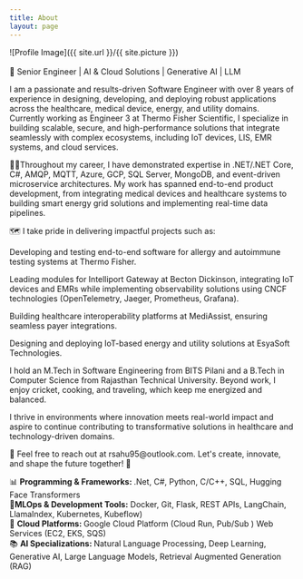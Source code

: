 ```yaml
---
title: About
layout: page
---
```

![Profile Image]({{ site.url }}/{{ site.picture }})
<br>
<br> 🚀 Senior Engineer | AI & Cloud Solutions | Generative AI | LLM  
<p>I am a passionate and results-driven Software Engineer with over 8 years of experience in designing, developing, and deploying robust applications across the healthcare, medical device, energy, and utility domains. Currently working as Engineer 3 at Thermo Fisher Scientific, I specialize in building scalable, secure, and high-performance solutions that integrate seamlessly with complex ecosystems, including IoT devices, LIS, EMR systems, and cloud services.

<p>👨‍💻Throughout my career, I have demonstrated expertise in .NET/.NET Core, C#, AMQP, MQTT, Azure, GCP, SQL Server, MongoDB, and event-driven microservice architectures. My work has spanned end-to-end product development, from integrating medical devices and healthcare systems to building smart energy grid solutions and implementing real-time data pipelines.

<p>🗺️ I take pride in delivering impactful projects such as:

Developing and testing end-to-end software for allergy and autoimmune testing systems at Thermo Fisher.

Leading modules for Intelliport Gateway at Becton Dickinson, integrating IoT devices and EMRs while implementing observability solutions using CNCF technologies (OpenTelemetry, Jaeger, Prometheus, Grafana).

Building healthcare interoperability platforms at MediAssist, ensuring seamless payer integrations.

Designing and deploying IoT-based energy and utility solutions at EsyaSoft Technologies.

<p>I hold an M.Tech in Software Engineering from BITS Pilani and a B.Tech in Computer Science from Rajasthan Technical University. Beyond work, I enjoy cricket, cooking, and traveling, which keep me energized and balanced.

I thrive in environments where innovation meets real-world impact and aspire to continue contributing to transformative solutions in healthcare and technology-driven domains.
</p>

<p>📧 Feel free to reach out at rsahu95@outlook.com. Let's create, innovate, and shape the future together! 🌟


<p>📊 <b>Programming & Frameworks: </b> .Net, C#, Python, C/C++, SQL, Hugging Face Transformers
<br>🔧<b>MLOps & Development Tools:</b> Docker, Git, Flask, REST APIs, LangChain, LlamaIndex, Kubernetes, Kubeflow)
<br>🔧 <b>Cloud Platforms: </b> Google Cloud Platform (Cloud Run, Pub/Sub )
Web Services (EC2, EKS, SQS)
<br>📚 <b>AI Specializations: </b> Natural Language Processing, Deep Learning, Generative AI, Large Language Models, Retrieval Augmented Generation (RAG)
</p>

<!-- <h4>Projects
<ul>
	<li><a href="https://github.com/harshavkumar/rescode">rescode(Deep Learning Papers Implementation)</a></li>
	<li><a href="https://github.com/harshavkumar/pointer_generator_model">pointer_generator_model</a></li>
	<li><a href="https://github.com/harshavkumar/word_segmentation">word_segmentation</a></li>
	<li><a href="https://github.com/harshavkumar/violence-detection">violence-detection</a></li>
	<li><a href="https://github.com/harshavkumar/Text-classification-tensorflow.layer">Text-classification-tensorflow.layer</a></li>
    <li><a href="https://github.com/harshavkumar/octave_2d_keras">Octave Convolution 2D Keras Implementation</a></li>
</ul></h4>


<h4> Ongoing Projects 
<ul>
    <li> Candidate Space Recognition</li>
	<li> ResCode</li>
</ul></h4> -->


